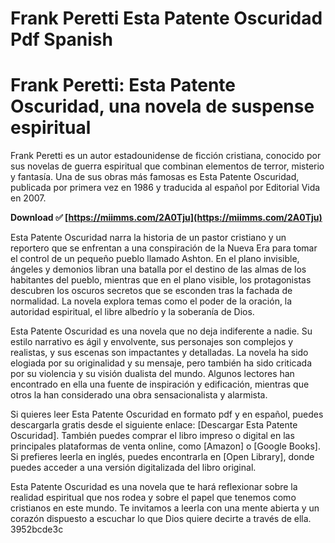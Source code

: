 # Frank Peretti Esta Patente Oscuridad Pdf Spanish
  
# Frank Peretti: Esta Patente Oscuridad, una novela de suspense espiritual
     
Frank Peretti es un autor estadounidense de ficción cristiana, conocido por sus novelas de guerra espiritual que combinan elementos de terror, misterio y fantasía. Una de sus obras más famosas es Esta Patente Oscuridad, publicada por primera vez en 1986 y traducida al español por Editorial Vida en 2007.
 
**Download ✅ [https://miimms.com/2A0Tju](https://miimms.com/2A0Tju)**


     
Esta Patente Oscuridad narra la historia de un pastor cristiano y un reportero que se enfrentan a una conspiración de la Nueva Era para tomar el control de un pequeño pueblo llamado Ashton. En el plano invisible, ángeles y demonios libran una batalla por el destino de las almas de los habitantes del pueblo, mientras que en el plano visible, los protagonistas descubren los oscuros secretos que se esconden tras la fachada de normalidad. La novela explora temas como el poder de la oración, la autoridad espiritual, el libre albedrío y la soberanía de Dios.
     
Esta Patente Oscuridad es una novela que no deja indiferente a nadie. Su estilo narrativo es ágil y envolvente, sus personajes son complejos y realistas, y sus escenas son impactantes y detalladas. La novela ha sido elogiada por su originalidad y su mensaje, pero también ha sido criticada por su violencia y su visión dualista del mundo. Algunos lectores han encontrado en ella una fuente de inspiración y edificación, mientras que otros la han considerado una obra sensacionalista y alarmista.

Si quieres leer Esta Patente Oscuridad en formato pdf y en español, puedes descargarla gratis desde el siguiente enlace: [Descargar Esta Patente Oscuridad]. También puedes comprar el libro impreso o digital en las principales plataformas de venta online, como [Amazon] o [Google Books]. Si prefieres leerla en inglés, puedes encontrarla en [Open Library], donde puedes acceder a una versión digitalizada del libro original.
     
Esta Patente Oscuridad es una novela que te hará reflexionar sobre la realidad espiritual que nos rodea y sobre el papel que tenemos como cristianos en este mundo. Te invitamos a leerla con una mente abierta y un corazón dispuesto a escuchar lo que Dios quiere decirte a través de ella.
 3952bcde3c
 
